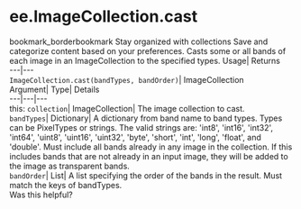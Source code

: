  
#  ee.ImageCollection.cast 
bookmark_borderbookmark Stay organized with collections  Save and categorize content based on your preferences.
Casts some or all bands of each image in an ImageCollection to the specified types. 
Usage| Returns  
---|---  
`ImageCollection.cast(bandTypes, bandOrder)`| ImageCollection  
Argument| Type| Details  
---|---|---  
this: `collection`| ImageCollection| The image collection to cast.  
`bandTypes`| Dictionary| A dictionary from band name to band types. Types can be PixelTypes or strings. The valid strings are: 'int8', 'int16', 'int32', 'int64', 'uint8', 'uint16', 'uint32', 'byte', 'short', 'int', 'long', 'float', and 'double'. Must include all bands already in any image in the collection. If this includes bands that are not already in an input image, they will be added to the image as transparent bands.  
`bandOrder`| List| A list specifying the order of the bands in the result. Must match the keys of bandTypes.  
Was this helpful?

